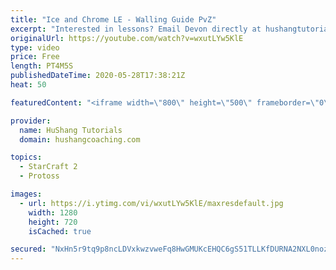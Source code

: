 ```yaml
---
title: "Ice and Chrome LE - Walling Guide PvZ"
excerpt: "Interested in lessons? Email Devon directly at hushangtutorials@outlook.com ------------------------------------------------------------------------------------------------------- Want to support HuShang Tutorials directly? Patreon is a website where you can contribute a monthly donation that will help"
originalUrl: https://youtube.com/watch?v=wxutLYw5KlE
type: video
price: Free
length: PT4M5S
publishedDateTime: 2020-05-28T17:38:21Z
heat: 50

featuredContent: "<iframe width=\"800\" height=\"500\" frameborder=\"0\" src=\"https://www.youtube.com/embed/wxutLYw5KlE\" allow=\"accelerometer; autoplay; encrypted-media; gyroscope; picture-in-picture\" allowfullscreen></iframe>"

provider:
  name: HuShang Tutorials
  domain: hushangcoaching.com

topics:
  - StarCraft 2
  - Protoss

images:
  - url: https://i.ytimg.com/vi/wxutLYw5KlE/maxresdefault.jpg
    width: 1280
    height: 720
    isCached: true

secured: "NxHn5r9tq9p8ncLDVxkwzvweFq8HwGMUKcEHQC6gS51TLLKfDURNA2NXL0nozn5wSo+Mgerx15o1x/9nGJ+u1YlA+S+yNd44bgbknC5cEBXRPM2fcqSXbam1Q5JYQx6k/ObsngDi4HpwjHcgyMPPjMcEQ5bnKiXv25tCHpYJ/LF1M90Wch1KHeQqmfRzHmfGCZdn3nJwv57ChknxF4gCU48GBkjmzxXf6pUJhNmlznYGqKbAMnDeAIob5KJRIQshZWd+SmkJJQL3/Sc+YT8m9cxJhUXF6KEUiw0nXEy1HwLJ7NxFg/sN2pk440QM6eXOsYa0sSIgd/Vb4DeAQWP7zlDU7flUN3ZkRcjdyGFHbIMTiRf7HevKg+Zht7fU3hFVJBlIHjMR/RU3xDrFyKDCBWyIMbUsfnSpW12mwkV3pFg=;RgUh6Um5YjZtlX8VGqNSHQ=="
---
```


